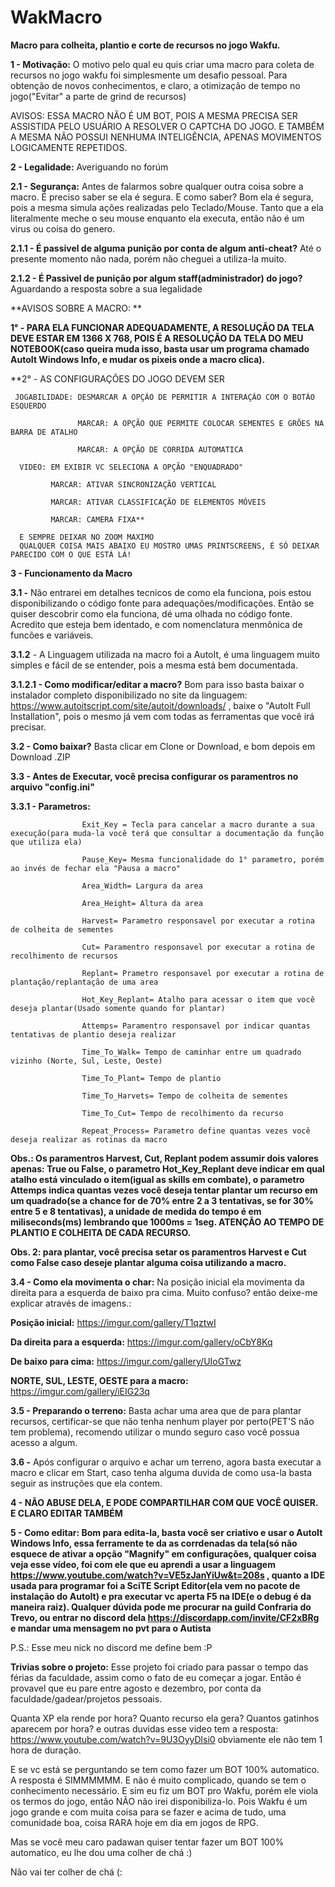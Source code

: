 # WakMacro
**Macro para colheita, plantio e corte de recursos no jogo Wakfu.**

**1 - Motivação:** O motivo pelo qual eu quis criar uma macro para coleta de recursos no jogo wakfu foi simplesmente um desafio pessoal. Para obtenção de novos conhecimentos, e claro, a otimização de tempo no jogo("Evitar" a parte de grind de recursos)

AVISOS: ESSA MACRO NÃO É UM BOT, POIS A MESMA PRECISA SER ASSISTIDA PELO USUÁRIO A RESOLVER O CAPTCHA DO JOGO. E TAMBÉM A MESMA NÃO POSSUI NENHUMA INTELIGÊNCIA, APENAS MOVIMENTOS LOGICAMENTE REPETIDOS.

**2 - Legalidade:** Averiguando no forúm

   **2.1 - Segurança:** Antes de falarmos sobre qualquer outra coisa sobre a macro. É preciso saber se ela é segura. E como saber? Bom ela é segura, pois a mesma simula ações realizadas pelo Teclado/Mouse. Tanto que a ela literalmente meche o seu mouse enquanto ela executa, então não é um virus ou coisa do genero.
    
   **2.1.1 - É passivel de alguma punição por conta de algum anti-cheat?** Até o presente momento não nada, porém não cheguei a utiliza-la muito.
    
   **2.1.2 - É Passivel de punição por algum staff(administrador) do jogo?** Aguardando a resposta sobre a sua legalidade

**AVISOS SOBRE A MACRO: **

**1° - PARA ELA FUNCIONAR ADEQUADAMENTE, A RESOLUÇÃO DA TELA DEVE ESTAR EM 1366 X 768, POIS É A RESOLUÇÃO DA TELA DO MEU NOTEBOOK(caso queira muda isso, basta usar um programa chamado AutoIt Windows Info, e mudar os pixeis onde a macro clica).**
 
**2° - AS CONFIGURAÇÕES DO JOGO DEVEM SER

     JOGABILIDADE: DESMARCAR A OPÇÃO DE PERMITIR A INTERAÇÃO COM O BOTÃO ESQUERDO
      
                   MARCAR: A OPÇÃO QUE PERMITE COLOCAR SEMENTES E GRÕES NA BARRA DE ATALHO
                    
                   MARCAR: A OPÇÃO DE CORRIDA AUTOMATICA
                    
      VIDEO: EM EXIBIR VC SELECIONA A OPÇÃO "ENQUADRADO"
      
             MARCAR: ATIVAR SINCRONIZAÇÃO VERTICAL
             
             MARCAR: ATIVAR CLASSIFICAÇÃO DE ELEMENTOS MÓVEIS
             
             MARCAR: CAMERA FIXA**
             
      E SEMPRE DEIXAR NO ZOOM MAXIMO
      QUALQUER COISA MAIS ABAIXO EU MOSTRO UMAS PRINTSCREENS, É SÓ DEIXAR PARECIDO COM O QUE ESTÁ LÁ!
   
**3 - Funcionamento da Macro**

  **3.1 -** Não entrarei em detalhes tecnicos de como ela funciona, pois estou disponibilizando o código fonte para adequações/modificações. Então se quiser descobrir como ela funciona, dé uma olhada no código fonte. Acredito que esteja bem identado, e com nomenclatura menmônica de funcões e variáveis.
  
  **3.1.2** - A Linguagem utilizada na macro foi a AutoIt, é uma linguagem muito simples e fácil de se entender, pois a mesma está bem documentada.
  
  **3.1.2.1 - Como modificar/editar a macro?** Bom para isso basta baixar o instalador completo disponibilizado no site da linguagem: https://www.autoitscript.com/site/autoit/downloads/ , baixe o "AutoIt Full Installation", pois o mesmo já vem com todas as ferramentas que você irá precisar.
  
   **3.2 - Como baixar?** Basta clicar em Clone or Download, e bom depois em Download .ZIP
   
   **3.3 - Antes de Executar, você precisa configurar os paramentros no arquivo "config.ini"**
   
   **3.3.1 -  Parametros:**
   
                    Exit_Key = Tecla para cancelar a macro durante a sua execução(para muda-la você terá que consultar a documentação da função que utiliza ela)
                    
                    Pause_Key= Mesma funcionalidade do 1° parametro, porém ao invés de fechar ela "Pausa a macro"
                    
                    Area_Width= Largura da area
                    
                    Area_Height= Altura da area
                    
                    Harvest= Parametro responsavel por executar a rotina de colheita de sementes
                    
                    Cut= Paramentro responsavel por executar a rotina de recolhimento de recursos
                    
                    Replant= Prametro responsavel por executar a rotina de plantação/replantação de uma area
                    
                    Hot_Key_Replant= Atalho para acessar o item que você deseja plantar(Usado somente quando for plantar)
                    
                    Attemps= Paramentro responsavel por indicar quantas tentativas de plantio deseja realizar
                    
                    Time_To_Walk= Tempo de caminhar entre um quadrado vizinho (Norte, Sul, Leste, Oeste)
                    
                    Time_To_Plant= Tempo de plantio
                    
                    Time_To_Harvets= Tempo de colheita de sementes
                    
                    Time_To_Cut= Tempo de recolhimento da recurso
                    
                    Repeat_Process= Parametro define quantas vezes você deseja realizar as rotinas da macro
                    
**Obs.: Os paramentros Harvest, Cut, Replant podem assumir dois valores apenas: True ou False, o parametro Hot_Key_Replant deve indicar em qual atalho está vinculado o item(igual as skills em combate), o parametro Attemps indica quantas vezes você deseja tentar plantar um recurso em um quadrado(se a chance for de 70% entre 2 a 3 tentativas, se for 30% entre 5 e 8 tentativas), a unidade de medida do tempo é em miliseconds(ms) lembrando que 1000ms = 1seg. ATENÇÃO AO TEMPO DE PLANTIO E COLHEITA DE CADA RECURSO.**

**Obs. 2: para plantar, você precisa setar os paramentros Harvest e Cut como False caso deseje plantar alguma coisa utilizando a macro.**
  
  **3.4 -  Como ela movimenta o char:** Na posição inicial ela movimenta da direita para a esquerda de baixo pra cima. Muito confuso? então deixe-me explicar através de imagens.:

   **Posição inicial:** https://imgur.com/gallery/T1qztwI
         
   **Da direita para a esquerda:** https://imgur.com/gallery/oCbY8Kq
         
   **De baixo para cima:** https://imgur.com/gallery/UIoGTwz
         
   **NORTE, SUL, LESTE, OESTE para a macro:** https://imgur.com/gallery/iEIG23q
  
  **3.5 - Preparando o terreno:** Basta achar uma area que de para plantar recursos, certificar-se que não tenha nenhum player por perto(PET'S não tem problema), recomendo utilizar o mundo seguro caso você possua acesso a algum.
  
  **3.6 -** Após configurar o arquivo e achar um terreno, agora basta executar a macro e clicar em Start, caso tenha alguma duvida de como usa-la basta seguir as instruções que ela contem.

**4 - NÃO ABUSE DELA, E PODE COMPARTILHAR COM QUE VOCÊ QUISER. E CLARO EDITAR TAMBÉM**

**5 - Como editar: Bom para edita-la, basta você ser criativo e usar o AutoIt Windows Info, essa ferramente te da as corrdenadas da tela(só não esquece de ativar a opção "Magnify" em configurações, qualquer coisa veja esse vídeo, foi com ele que eu aprendi a usar a linguagem https://www.youtube.com/watch?v=VE5zJanYiUw&t=208s , quanto a IDE usada para programar foi a SciTE Script Editor(ela vem no pacote de instalação do AutoIt) e pra executar vc aperta F5 na IDE(e o debug é da maneira raiz). Qualquer dúvida pode me procurar na guild Confraria do Trevo, ou entrar no discord dela https://discordapp.com/invite/CF2xBRg e mandar uma mensagem no pvt para o Autista**

P.S.: Esse meu nick no discord me define bem :P

**Trivias sobre o projeto:**
Esse projeto foi criado para passar o tempo das férias da faculdade, assim como o fato de eu começar a jogar. Então é provavel que eu pare entre agosto e dezembro, por conta da faculdade/gadear/projetos pessoais.

Quanta XP ela rende por hora? Quanto recurso ela gera? Quantos gatinhos aparecem por hora? e outras duvidas esse video tem a resposta: https://www.youtube.com/watch?v=9U3OyyDlsi0 obviamente ele não tem 1 hora de duração.

E se vc está se perguntando se tem como fazer um BOT 100% automatico. A resposta é SIMMMMMM. E não é muito complicado, quando se tem o conhecimento necessário. E sim eu fiz um BOT pro Wakfu, porém ele viola os termos do jogo, então NÃO não irei disponibiliza-lo. Pois Wakfu é um jogo grande e com muita coisa para se fazer e acima de tudo, uma comunidade boa, coisa RARA hoje em dia em jogos de RPG.

Mas se você meu caro padawan quiser tentar fazer um BOT 100% automatico, eu lhe dou uma colher de chá :)

Não vai ter colher de chá (:
